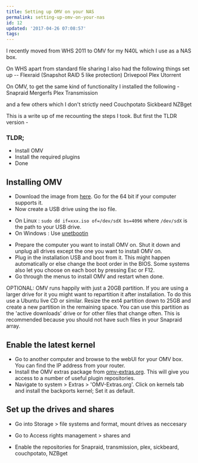 ```yaml
---
title: Setting up OMV on your NAS
permalink: setting-up-omv-on-your-nas
id: 12
updated: '2017-04-26 07:08:57'
tags:
---
```


I recently moved from WHS 2011 to OMV for my N40L which I use as a NAS box. 

On WHS apart from standard file sharing I also had the following things set up --
Flexraid (Snapshot RAID 5 like protection)
Drivepool
Plex 
Utorrent

On OMV, to get the same kind of functionality I installed the following -
Snapraid
Mergerfs
Plex
Transmission

and a few others which I don't strictly need 
Couchpotato
Sickbeard
NZBget

This is a write up of me recounting the steps I took. But first the TLDR version -

### TLDR;
- Install OMV
- Install the required plugins
- Done

## Installing OMV
- Download the image from [here](https://sourceforge.net/projects/openmediavault/files/2.1/). Go for the 64 bit if your computer supports it.
- Now create a USB drive using the iso file. 
 * On Linux :  `sudo dd if=xxx.iso of=/dev/sdX bs=4096` where `/dev/sdX` is the path to your USB drive. 
 * On Windows : Use [unetbootin](http://unetbootin.github.io/)
- Prepare the computer you want to install OMV on. Shut it down and unplug all drives except the one you want to install OMV on.
- Plug in the installation USB and boot from it. This might happen automatically or else change the boot order in the BIOS. Some systems also let you choose on each boot by pressing Esc or F12.
- Go through the menus to install OMV and restart when done.

OPTIONAL: OMV runs happily with just a 20GB partition. If you are using a larger drive for it you might want to repartition it after installation. To do this use a Ubuntu live CD or similar. Resize the ext4 partition down to 25GB and create a new partition in the remaining space. You can use this partition as the 'active downloads' drive or for other files that change often. This is recommended because you should not have such files in your Snapraid array.  

## Enable the latest kernel

- Go to another computer and browse to the webUI for your OMV box. You can find the IP address from your router.
- Install the OMV extras package from [omv-extras.org](http://omv-extras.org/joomla/index.php/omv-plugins-2/2-stable). This will give you access to a number of useful plugin repositories.
- Navigate to system > Extras > 'OMV-Extras.org'. Click on kernels tab and install the backports kernel; Set it as default.

## Set up the drives and shares
- Go into Storage > file systems and format, mount drives as neccesary
- Go to Access rights management > shares and  

- Enable the repositories for Snapraid, transmission, plex, sickbeard, couchpotato, NZBget
